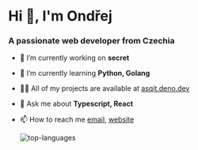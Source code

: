 <h1>Hi 👋, I'm Ondřej</h1>
<h3>A passionate web developer from Czechia</h3>

- 🔭 I’m currently working on **secret**

- 🌱 I’m currently learning **Python, Golang**

- 👨‍💻 All of my projects are available at [asqit.deno.dev](asqit.deno.dev)

- 💬 Ask me about **Typescript, React**

- 📫 How to reach me [email](mailto:ondrejtucek9@gmail.com*), [website](https://asqit.deno.dev)


  <img src="https://github-language-widget.deno.dev/?username=asqit&dark=true" alt="top-languages"/>
